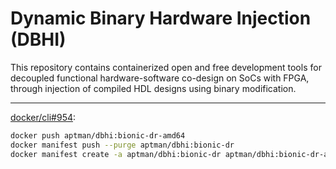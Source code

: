 # Dynamic Binary Hardware Injection (DBHI)

This repository contains containerized open and free development tools for decoupled functional hardware-software co-design on SoCs with FPGA, through injection of compiled HDL designs using binary modification.

---

[docker/cli#954](https://github.com/docker/cli/issues/954):

``` bash
docker push aptman/dbhi:bionic-dr-amd64
docker manifest push --purge aptman/dbhi:bionic-dr
docker manifest create -a aptman/dbhi:bionic-dr aptman/dbhi:bionic-dr-amd64
```
